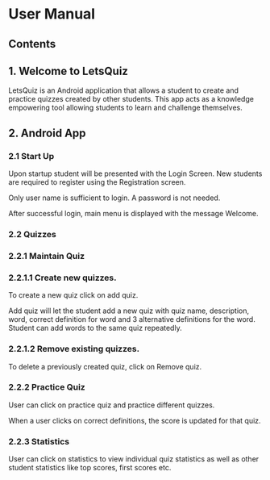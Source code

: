 # User Manual

## Contents

## 1. Welcome to LetsQuiz

LetsQuiz is an Android application that allows a student to create and practice quizzes created by other students. This app acts as a knowledge empowering tool allowing students to learn and challenge themselves.

## 2. Android App

### 2.1 Start Up

Upon startup student will be presented with the Login Screen. New students are required to register using the Registration screen.

Only user name is sufficient to login. A password is not needed.

After successful login, main menu is displayed with the message Welcome.

### 2.2 Quizzes

### 2.2.1 Maintain Quiz

### 2.2.1.1 Create new quizzes.

To create a new quiz click on add quiz.

Add quiz will let the student add a new quiz with quiz name, description, word, correct definition for word and 3 alternative definitions for the word. Student can add words to the same quiz repeatedly. 

### 2.2.1.2 Remove existing quizzes.

To delete a previously created quiz, click on Remove quiz. 

### 2.2.2 Practice Quiz

User can click on practice quiz and practice different quizzes. 

When a user clicks on correct definitions, the score is updated for that quiz.

### 2.2.3 Statistics

User can click on statistics to view individual quiz statistics as well as other student statistics like top scores, first scores etc.







